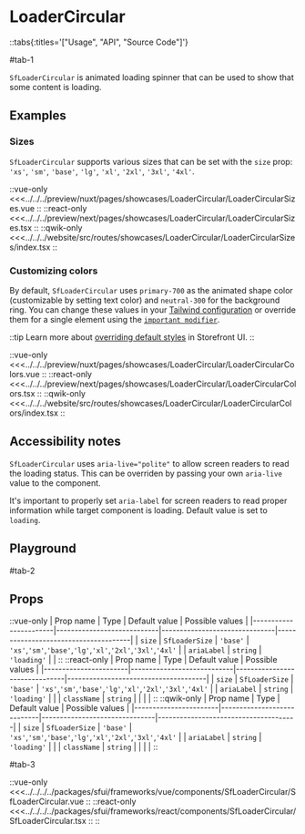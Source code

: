 # LoaderCircular

::tabs{:titles='["Usage", "API", "Source Code"]'}

#tab-1

`SfLoaderCircular` is animated loading spinner that can be used to show that some content is loading.

## Examples

### Sizes

`SfLoaderCircular` supports various sizes that can be set with the `size` prop: `'xs'`, `'sm'`, `'base'`, `'lg'`, `'xl'`, `'2xl'`, `'3xl'`, `'4xl'`.

<Showcase showcase-name="LoaderCircular/LoaderCircularSizes" style="min-height:320px">

::vue-only
<<<../../../preview/nuxt/pages/showcases/LoaderCircular/LoaderCircularSizes.vue
::
::react-only
<<<../../../preview/next/pages/showcases/LoaderCircular/LoaderCircularSizes.tsx
::
::qwik-only
<<<../../../website/src/routes/showcases/LoaderCircular/LoaderCircularSizes/index.tsx
::

</Showcase>

### Customizing colors

By default, `SfLoaderCircular` uses `primary-700` as the animated shape color (customizable by setting text color) and `neutral-300` for the background ring. You can change these values in your [Tailwind configuration](https://tailwindcss.com/docs/configuration#theme) or override them for a single element using the [`important modifier`](https://tailwindcss.com/docs/configuration#important-modifier).

::tip
Learn more about [overriding default styles](/customization/overriding-default-styles) in Storefront UI.
::

<Showcase showcase-name="LoaderCircular/LoaderCircularColors">

::vue-only
<<<../../../preview/nuxt/pages/showcases/LoaderCircular/LoaderCircularColors.vue
::
::react-only
<<<../../../preview/next/pages/showcases/LoaderCircular/LoaderCircularColors.tsx
::
::qwik-only
<<<../../../website/src/routes/showcases/LoaderCircular/LoaderCircularColors/index.tsx
::

</Showcase>

## Accessibility notes

`SfLoaderCircular` uses `aria-live="polite"` to allow screen readers to read the loading status. This can be overriden by passing your own `aria-live` value to the component.

It's important to properly set `aria-label` for screen readers to read proper information while target component is loading. Default value is set to `loading`.

## Playground

<Generate />

#tab-2

## Props

::vue-only
| Prop name | Type | Default value | Possible values |
|-----------------------|----------------------------|-------------------------------|--------------------------------------|
| `size` | `SfLoaderSize` | `'base'` | `'xs'`,`'sm'`,`'base'`,`'lg'`,`'xl'`,`'2xl'`,`'3xl'`,`'4xl'` |
| `ariaLabel` | `string` | `'loading'` | |
::
::react-only
| Prop name | Type | Default value | Possible values |
|-----------------------|----------------------------|-------------------------------|--------------------------------------|
| `size` | `SfLoaderSize` | `'base'` | `'xs'`,`'sm'`,`'base'`,`'lg'`,`'xl'`,`'2xl'`,`'3xl'`,`'4xl'` |
| `ariaLabel` | `string` | `'loading'` | |
| `className` | `string` | | | |
::
::qwik-only
| Prop name | Type | Default value | Possible values |
|-----------------------|----------------------------|-------------------------------|--------------------------------------|
| `size` | `SfLoaderSize` | `'base'` | `'xs'`,`'sm'`,`'base'`,`'lg'`,`'xl'`,`'2xl'`,`'3xl'`,`'4xl'` |
| `ariaLabel` | `string` | `'loading'` | |
| `className` | `string` | | | |
::

#tab-3

::vue-only
<<<../../../../packages/sfui/frameworks/vue/components/SfLoaderCircular/SfLoaderCircular.vue
::
::react-only
<<<../../../../packages/sfui/frameworks/react/components/SfLoaderCircular/SfLoaderCircular.tsx
::
::
